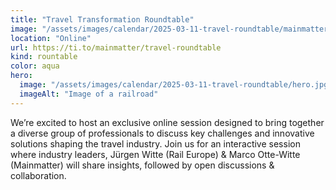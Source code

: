 ```yaml
---
title: "Travel Transformation Roundtable"
image: "/assets/images/calendar/2025-03-11-travel-roundtable/mainmatter.png"
location: "Online"
url: https://ti.to/mainmatter/travel-roundtable
kind: rountable
color: aqua
hero:
  image: "/assets/images/calendar/2025-03-11-travel-roundtable/hero.jpg"
  imageAlt: "Image of a railroad"
---
```


We’re excited to host an exclusive online session designed to bring together a diverse group of professionals to discuss key challenges and innovative solutions shaping the travel industry. Join us for an interactive session where industry leaders, Jürgen Witte (Rail Europe) & Marco Otte-Witte (Mainmatter) will share insights, followed by open discussions & collaboration.
